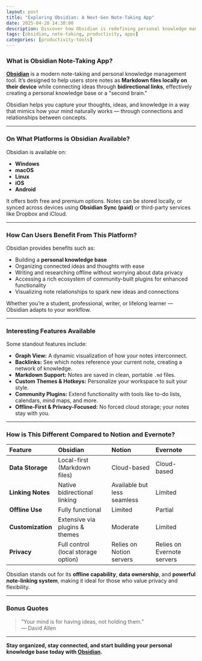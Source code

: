 ```yaml
---
layout: post
title: "Exploring Obsidian: A Next-Gen Note-Taking App"
date: 2025-04-20 14:30:00
description: Discover how Obsidian is redefining personal knowledge management with linked notes and local-first privacy.
tags: [obsidian, note-taking, productivity, apps]
categories: [productivity-tools]
---
```


### What is Obsidian Note-Taking App?

**[Obsidian](https://obsidian.md/)** is a modern note-taking and personal knowledge management tool. It’s designed to help users store notes as **Markdown files locally on their device** while connecting ideas through **bidirectional links**, effectively creating a personal knowledge base or a "second brain."

Obsidian helps you capture your thoughts, ideas, and knowledge in a way that mimics how your mind naturally works — through connections and relationships between concepts.

---

### On What Platforms is Obsidian Available?

Obsidian is available on:

- **Windows**
- **macOS**
- **Linux**
- **iOS**
- **Android**

It offers both free and premium options. Notes can be stored locally, or synced across devices using **Obsidian Sync (paid)** or third-party services like Dropbox and iCloud.

---

### How Can Users Benefit From This Platform?

Obsidian provides benefits such as:

- Building a **personal knowledge base**
- Organizing connected ideas and thoughts with ease
- Writing and researching offline without worrying about data privacy
- Accessing a rich ecosystem of community-built plugins for enhanced functionality
- Visualizing note relationships to spark new ideas and connections

Whether you’re a student, professional, writer, or lifelong learner — Obsidian adapts to your workflow.

---

### Interesting Features Available

Some standout features include:

- **Graph View:** A dynamic visualization of how your notes interconnect.
- **Backlinks:** See which notes reference your current note, creating a network of knowledge.
- **Markdown Support:** Notes are saved in clean, portable `.md` files.
- **Custom Themes & Hotkeys:** Personalize your workspace to suit your style.
- **Community Plugins:** Extend functionality with tools like to-do lists, calendars, mind maps, and more.
- **Offline-First & Privacy-Focused:** No forced cloud storage; your notes stay with you.

---

### How is This Different Compared to Notion and Evernote?

| Feature           | Obsidian                            | Notion                      | Evernote                   |
| :---------------- | :---------------------------------- | :-------------------------- | :------------------------- |
| **Data Storage**  | Local-first (Markdown files)        | Cloud-based                 | Cloud-based                |
| **Linking Notes** | Native bidirectional linking        | Available but less seamless | Limited                    |
| **Offline Use**   | Fully functional                    | Limited                     | Partial                    |
| **Customization** | Extensive via plugins & themes      | Moderate                    | Limited                    |
| **Privacy**       | Full control (local storage option) | Relies on Notion servers    | Relies on Evernote servers |

Obsidian stands out for its **offline capability**, **data ownership**, and **powerful note-linking system**, making it ideal for those who value privacy and flexibility.

---

### Bonus Quotes

> “Your mind is for having ideas, not holding them.”  
> — David Allen

---

**Stay organized, stay connected, and start building your personal knowledge base today with [Obsidian](https://obsidian.md/).**
